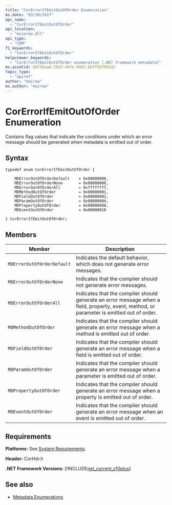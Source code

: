 ```yaml
---
title: "CorErrorIfEmitOutOfOrder Enumeration"
ms.date: "03/30/2017"
api_name: 
  - "CorErrorIfEmitOutOfOrder"
api_location: 
  - "mscoree.dll"
api_type: 
  - "COM"
f1_keywords: 
  - "CorErrorIfEmitOutOfOrder"
helpviewer_keywords: 
  - "CorErrorIfEmitOutOfOrder enumeration [.NET Framework metadata]"
ms.assetid: 6d758aad-29a7-44fe-9481-bbff5b799a32
topic_type: 
  - "apiref"
author: "mairaw"
ms.author: "mairaw"
---
```

# CorErrorIfEmitOutOfOrder Enumeration
Contains flag values that indicate the conditions under which an error message should be generated when metadata is emitted out of order.  
  
## Syntax  
  
```  
typedef enum CorErrorIfEmitOutOfOrder {  
  
    MDErrorOutOfOrderDefault    = 0x00000000,  
    MDErrorOutOfOrderNone       = 0x00000000,  
    MDErrorOutOfOrderAll        = 0xffffffff,  
    MDMethodOutOfOrder          = 0x00000001,  
    MDFieldOutOfOrder           = 0x00000002,  
    MDParamOutOfOrder           = 0x00000004,  
    MDPropertyOutOfOrder        = 0x00000008,  
    MDEventOutOfOrder           = 0x00000010  
  
} CorErrorIfEmitOutOfOrder;  
```  
  
## Members  
  
|Member|Description|  
|------------|-----------------|  
|`MDErrorOutOfOrderDefault`|Indicates the default behavior, which does not generate error messages.|  
|`MDErrorOutOfOrderNone`|Indicates that the compiler should not generate error messages.|  
|`MDErrorOutOfOrderAll`|Indicates that the compiler should generate an error message when a field, property, event, method, or parameter is emitted out of order.|  
|`MDMethodOutOfOrder`|Indicates that the compiler should generate an error message when a method is emitted out of order.|  
|`MDFieldOutOfOrder`|Indicates that the compiler should generate an error message when a field is emitted out of order.|  
|`MDParamOutOfOrder`|Indicates that the compiler should generate an error message when a parameter is emitted out of order.|  
|`MDPropertyOutOfOrder`|Indicates that the compiler should generate an error message when a property is emitted out of order.|  
|`MDEventOutOfOrder`|Indicates that the compiler should generate an error message when an event is emitted out of order.|  
  
## Requirements  
 **Platforms:** See [System Requirements](../../../../docs/framework/get-started/system-requirements.md).  
  
 **Header:** CorHdr.h  
  
 **.NET Framework Versions:** [!INCLUDE[net_current_v10plus](../../../../includes/net-current-v10plus-md.md)]  
  
## See also
- [Metadata Enumerations](../../../../docs/framework/unmanaged-api/metadata/metadata-enumerations.md)
